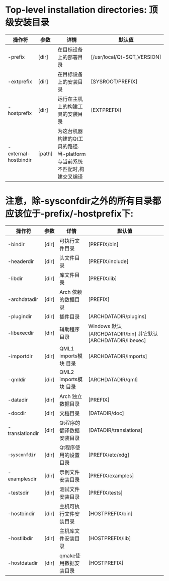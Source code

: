 # Top-level installation directories: 顶级安装目录
|操作符|参数|详情|默认值|
|-|-|-|-|
|-prefix|[dir]|在目标设备上的部署目录|[/usr/local/Qt-$QT_VERSION]|
|-extprefix|[dir]|在目标设备上的安装目录|[SYSROOT/PREFIX]|
|-hostprefix|[dir]|运行在主机上的构建工具的安装目录|[EXTPREFIX]|
|-external-hostbindir|[path]|为这台机器构建的Qt工具的路径.当-platform与当前系统不匹配时,构建交叉编译||

# 注意，除-sysconfdir之外的所有目录都应该位于-prefix/-hostprefix下:
|操作符|参数|详情|默认值|
|-|-|-|-|
|-bindir|[dir]|可执行文件目录|[PREFIX/bin]|
|-headerdir|[dir]|头文件目录|[PREFIX/include]|
|-libdir|[dir]|库文件目录|[PREFIX/lib]|
|-archdatadir|[dir]|Arch 依赖的数据目录|[PREFIX]|
|-plugindir|[dir]|插件目录|[ARCHDATADIR/plugins]|
|-libexecdir|[dir]|辅助程序目录|Windows 默认[ARCHDATADIR/bin] 其它默认 [ARCHDATADIR/libexec]|
|-importdir|[dir]|QML1 imports模块 目录|[ARCHDATADIR/imports]|
|-qmldir|[dir]|QML2 imports模块 目录|[ARCHDATADIR/qml]|
|-datadir|[dir]|Arch 独立数据目录|[PREFIX]|
|-docdir|[dir]|文档目录|[DATADIR/doc]|
|-translationdir|[dir]|Qt程序的翻译数据安装目录|[DATADIR/translations]|
|`-sysconfdir`|[dir]|Qt程序使用的设置目录|[PREFIX/etc/xdg]|
|-examplesdir|[dir]|示例文件安装目录|[PREFIX/examples]|
|-testsdir|[dir]|测试文件安装目录|[PREFIX/tests]|
|-hostbindir|[dir]|主机可执行文件安装目录|[HOSTPREFIX/bin]|
|-hostlibdir|[dir]|主机库文件安装目录|[HOSTPREFIX/lib]|
|-hostdatadir|[dir]|qmake使用数据安装目录|[HOSTPREFIX]|


